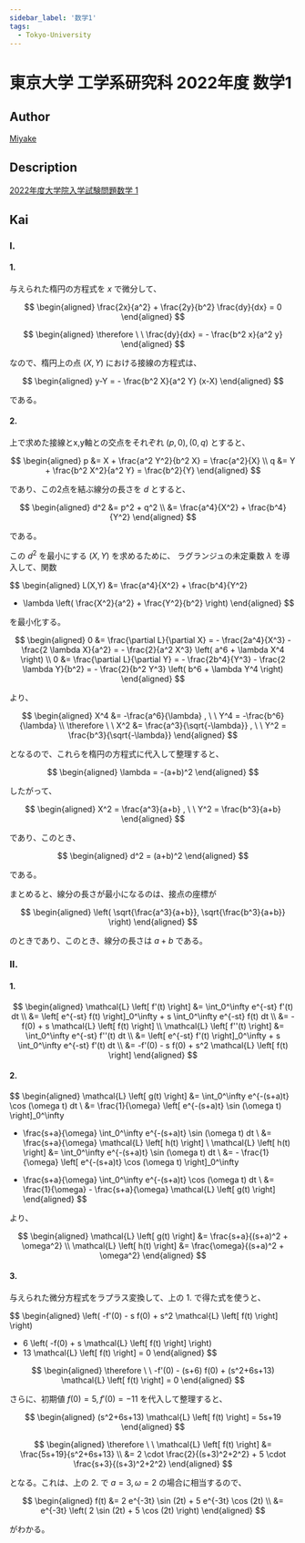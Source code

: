 ```yaml
---
sidebar_label: '数学1'
tags:
  - Tokyo-University
---
```


# 東京大学 工学系研究科 2022年度 数学1

## **Author**
[Miyake](https://miyake.github.io/exams/index.html)

## **Description**

[2022年度大学院入学試験問題数学 1 ](https://github.com/Myyura/the_kai_project_assets/blob/2672b44819e556e6b7835902e6d69059ff935039/kakomonn/tokyo_university/engineering/Description/2022_M_1.pdf)


## **Kai**
### I.
#### 1.
与えられた楕円の方程式を $x$ で微分して、

$$
\begin{aligned}
\frac{2x}{a^2} + \frac{2y}{b^2} \frac{dy}{dx} = 0
\end{aligned}
$$

$$
\begin{aligned}
\therefore \ \ 
\frac{dy}{dx} = - \frac{b^2 x}{a^2 y}
\end{aligned}
$$

なので、楕円上の点 $(X,Y)$ における接線の方程式は、

$$
\begin{aligned}
y-Y = - \frac{b^2 X}{a^2 Y} (x-X)
\end{aligned}
$$

である。

#### 2.
上で求めた接線とx,y軸との交点をそれぞれ $(p,0),(0,q)$ とすると、

$$
\begin{aligned}
p &= X + \frac{a^2 Y^2}{b^2 X} = \frac{a^2}{X}
\\
q &= Y + \frac{b^2 X^2}{a^2 Y} = \frac{b^2}{Y}
\end{aligned}
$$

であり、この2点を結ぶ線分の長さを $d$ とすると、

$$
\begin{aligned}
d^2
&= p^2 + q^2
\\
&= \frac{a^4}{X^2} + \frac{b^4}{Y^2}
\end{aligned}
$$

である。

この $d^2$ を最小にする $(X,Y)$ を求めるために、
ラグランジュの未定乗数 $\lambda$ を導入して、関数

$$
\begin{aligned}
L(X,Y)
&= \frac{a^4}{X^2} + \frac{b^4}{Y^2}
- \lambda \left( \frac{X^2}{a^2} + \frac{Y^2}{b^2} \right)
\end{aligned}
$$

を最小化する。

$$
\begin{aligned}
0
&= \frac{\partial L}{\partial X}
= - \frac{2a^4}{X^3} - \frac{2 \lambda X}{a^2}
= - \frac{2}{a^2 X^3} \left( a^6 + \lambda X^4 \right)
\\
0
&= \frac{\partial L}{\partial Y}
= - \frac{2b^4}{Y^3} - \frac{2 \lambda Y}{b^2}
= - \frac{2}{b^2 Y^3} \left( b^6 + \lambda Y^4 \right)
\end{aligned}
$$

より、

$$
\begin{aligned}
X^4 &= -\frac{a^6}{\lambda}
, \ \ 
Y^4 = -\frac{b^6}{\lambda}
\\
\therefore \ \ 
X^2 &= \frac{a^3}{\sqrt{-\lambda}}
, \ \ 
Y^2 = \frac{b^3}{\sqrt{-\lambda}}
\end{aligned}
$$

となるので、これらを楕円の方程式に代入して整理すると、

$$
\begin{aligned}
\lambda = -(a+b)^2
\end{aligned}
$$

したがって、

$$
\begin{aligned}
X^2 = \frac{a^3}{a+b}
, \ \ 
Y^2 = \frac{b^3}{a+b}
\end{aligned}
$$

であり、このとき、

$$
\begin{aligned}
d^2 = (a+b)^2
\end{aligned}
$$

である。

まとめると、線分の長さが最小になるのは、接点の座標が

$$
\begin{aligned}
\left( \sqrt{\frac{a^3}{a+b}}, \sqrt{\frac{b^3}{a+b}} \right)
\end{aligned}
$$

のときであり、このとき、線分の長さは $a+b$ である。

### II.
#### 1.

$$
\begin{aligned}
\mathcal{L} \left[ f'(t) \right]
&= \int_0^\infty e^{-st} f'(t) dt
\\
&= \left[ e^{-st} f(t) \right]_0^\infty + s \int_0^\infty e^{-st} f(t) dt
\\
&= -f(0) + s \mathcal{L} \left[ f(t) \right]
\\
\mathcal{L} \left[ f''(t) \right]
&= \int_0^\infty e^{-st} f''(t) dt
\\
&= \left[ e^{-st} f'(t) \right]_0^\infty + s \int_0^\infty e^{-st} f'(t) dt
\\
&= -f'(0) - s f(0) + s^2 \mathcal{L} \left[ f(t) \right]
\end{aligned}
$$

#### 2.

$$
\begin{aligned}
\mathcal{L} \left[ g(t) \right]
&= \int_0^\infty e^{-(s+a)t} \cos (\omega t) dt
\\
&= \frac{1}{\omega} \left[ e^{-(s+a)t} \sin (\omega t) \right]_0^\infty
+ \frac{s+a}{\omega} \int_0^\infty e^{-(s+a)t} \sin (\omega t) dt
\\
&= \frac{s+a}{\omega} \mathcal{L} \left[ h(t) \right]
\\
\mathcal{L} \left[ h(t) \right]
&= \int_0^\infty e^{-(s+a)t} \sin (\omega t) dt
\\
&= - \frac{1}{\omega} \left[ e^{-(s+a)t} \cos (\omega t) \right]_0^\infty
- \frac{s+a}{\omega} \int_0^\infty e^{-(s+a)t} \cos (\omega t) dt
\\
&= \frac{1}{\omega} - \frac{s+a}{\omega} \mathcal{L} \left[ g(t) \right]
\end{aligned}
$$

より、

$$
\begin{aligned}
\mathcal{L} \left[ g(t) \right]
&= \frac{s+a}{(s+a)^2 + \omega^2}
\\
\mathcal{L} \left[ h(t) \right]
&= \frac{\omega}{(s+a)^2 + \omega^2}
\end{aligned}
$$

#### 3.
与えられた微分方程式をラプラス変換して、上の 1. で得た式を使うと、

$$
\begin{aligned}
\left( -f'(0) - s f(0) + s^2 \mathcal{L} \left[ f(t) \right] \right)
+ 6 \left( -f(0) + s \mathcal{L} \left[ f(t) \right] \right)
+ 13 \mathcal{L} \left[ f(t) \right]
= 0
\end{aligned}
$$

$$
\begin{aligned}
\therefore \ \ 
-f'(0) - (s+6) f(0) + (s^2+6s+13) \mathcal{L} \left[ f(t) \right] = 0
\end{aligned}
$$

さらに、初期値 $f(0)=5, f'(0)=-11$ を代入して整理すると、

$$
\begin{aligned}
(s^2+6s+13) \mathcal{L} \left[ f(t) \right] = 5s+19
\end{aligned}
$$

$$
\begin{aligned}
\therefore \ \ 
\mathcal{L} \left[ f(t) \right]
&= \frac{5s+19}{s^2+6s+13}
\\
&= 2 \cdot \frac{2}{(s+3)^2+2^2} + 5 \cdot \frac{s+3}{(s+3)^2+2^2}
\end{aligned}
$$

となる。これは、上の 2. で $a=3, \omega=2$ の場合に相当するので、

$$
\begin{aligned}
f(t)
&= 2 e^{-3t} \sin (2t) + 5 e^{-3t} \cos (2t)
\\
&= e^{-3t} \left( 2 \sin (2t) + 5 \cos (2t) \right)
\end{aligned}
$$

がわかる。